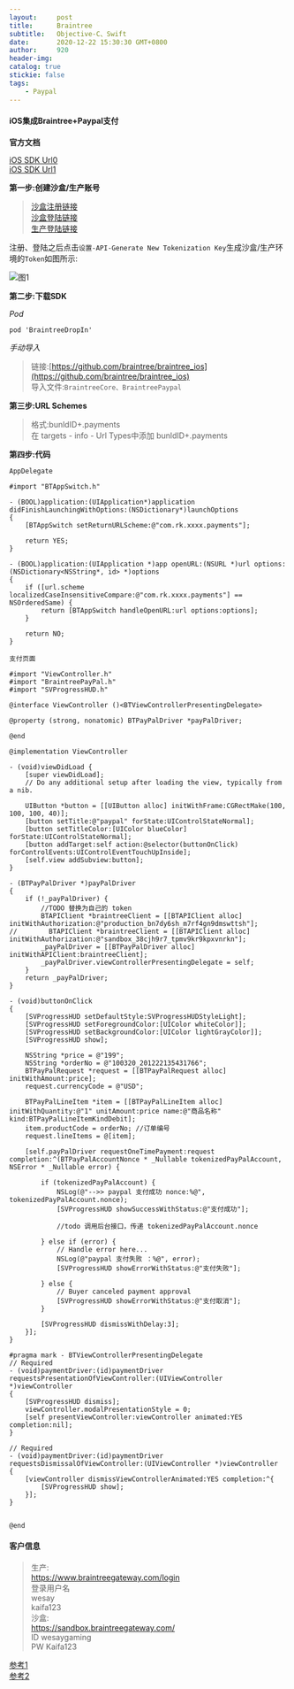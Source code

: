 ```yaml
---
layout:     post
title:      Braintree
subtitle:  	Objective-C、Swift
date:       2020-12-22 15:30:30 GMT+0800
author:     920
header-img: 
catalog: true
stickie: false
tags:
    - Paypal
---
```


#### iOS集成Braintree+Paypal支付

**官方文档**  

[iOS SDK Url0](https://developers.braintreepayments.com/guides/paypal/client-side/ios/v4)  
[iOS SDK Url1](https://developers.braintreepayments.com/guides/paypal/client-side/ios/v4#setup-for-app-switch)  

**第一步:创建沙盒/生产账号**

>[沙盒注册链接](https://www.braintreepayments.com/sandbox)  
[沙盒登陆链接](https://sandbox.braintreegateway.com/)  
[生产登陆链接](https://www.braintreegateway.com/login)

注册、登陆之后点击`设置-API-Generate New Tokenization Key`生成沙盒/生产环境的`Token`如图所示:

![图1](/img/20201222/1.png)

**第二步:下载SDK**  

*Pod*
```
pod 'BraintreeDropIn'
```

*手动导入*
>链接:[https://github.com/braintree/braintree_ios](https://github.com/braintree/braintree_ios)  
导入文件:`BraintreeCore、BraintreePaypal`

**第三步:URL Schemes**  
>格式:bunldID+.payments  
在 targets - info - Url Types中添加 bunldID+.payments  

**第四步:代码**

`AppDelegate`
```
#import "BTAppSwitch.h"

- (BOOL)application:(UIApplication*)application didFinishLaunchingWithOptions:(NSDictionary*)launchOptions
{
    [BTAppSwitch setReturnURLScheme:@"com.rk.xxxx.payments"];
    
    return YES;
} 

- (BOOL)application:(UIApplication *)app openURL:(NSURL *)url options:(NSDictionary<NSString*, id> *)options
{
    if ([url.scheme localizedCaseInsensitiveCompare:@"com.rk.xxxx.payments"] == NSOrderedSame) {
        return [BTAppSwitch handleOpenURL:url options:options];
    }
    
    return NO;
}
```
`支付页面`
```
#import "ViewController.h"
#import "BraintreePayPal.h"
#import "SVProgressHUD.h"

@interface ViewController ()<BTViewControllerPresentingDelegate>

@property (strong, nonatomic) BTPayPalDriver *payPalDriver;

@end

@implementation ViewController

- (void)viewDidLoad {
    [super viewDidLoad];
    // Do any additional setup after loading the view, typically from a nib.
    
    UIButton *button = [[UIButton alloc] initWithFrame:CGRectMake(100, 100, 100, 40)];
    [button setTitle:@"paypal" forState:UIControlStateNormal];
    [button setTitleColor:[UIColor blueColor] forState:UIControlStateNormal];
    [button addTarget:self action:@selector(buttonOnClick) forControlEvents:UIControlEventTouchUpInside];
    [self.view addSubview:button];
}

- (BTPayPalDriver *)payPalDriver
{
    if (!_payPalDriver) {
        //TODO 替换为自己的 token
        BTAPIClient *braintreeClient = [[BTAPIClient alloc] initWithAuthorization:@"production_bn7dy6sh_m7rf4gn9dmswttsh"];
//        BTAPIClient *braintreeClient = [[BTAPIClient alloc] initWithAuthorization:@"sandbox_38cjh9r7_tpmv9kr9kpxvnrkn"];
        _payPalDriver = [[BTPayPalDriver alloc] initWithAPIClient:braintreeClient];
        _payPalDriver.viewControllerPresentingDelegate = self;
    }
    return _payPalDriver;
}

- (void)buttonOnClick
{
    [SVProgressHUD setDefaultStyle:SVProgressHUDStyleLight];
    [SVProgressHUD setForegroundColor:[UIColor whiteColor]];
    [SVProgressHUD setBackgroundColor:[UIColor lightGrayColor]];
    [SVProgressHUD show];
    
    NSString *price = @"199";
    NSString *orderNo = @"100320_201222135431766";
    BTPayPalRequest *request = [[BTPayPalRequest alloc] initWithAmount:price];
    request.currencyCode = @"USD";
    
    BTPayPalLineItem *item = [[BTPayPalLineItem alloc] initWithQuantity:@"1" unitAmount:price name:@"商品名称" kind:BTPayPalLineItemKindDebit];
    item.productCode = orderNo; //订单编号
    request.lineItems = @[item];

    [self.payPalDriver requestOneTimePayment:request completion:^(BTPayPalAccountNonce * _Nullable tokenizedPayPalAccount, NSError * _Nullable error) {
          
        if (tokenizedPayPalAccount) {
            NSLog(@"-->> paypal 支付成功 nonce:%@", tokenizedPayPalAccount.nonce);
            [SVProgressHUD showSuccessWithStatus:@"支付成功"];
            
            //todo 调用后台接口，传递 tokenizedPayPalAccount.nonce
            
        } else if (error) {
            // Handle error here...
            NSLog(@"paypal 支付失败 ：%@", error);
            [SVProgressHUD showErrorWithStatus:@"支付失败"];
            
        } else {
            // Buyer canceled payment approval
            [SVProgressHUD showErrorWithStatus:@"支付取消"];
        }
        
        [SVProgressHUD dismissWithDelay:3];
    }];
}

#pragma mark - BTViewControllerPresentingDelegate
// Required
- (void)paymentDriver:(id)paymentDriver requestsPresentationOfViewController:(UIViewController *)viewController
{
    [SVProgressHUD dismiss];
    viewController.modalPresentationStyle = 0;
    [self presentViewController:viewController animated:YES completion:nil];
}

// Required
- (void)paymentDriver:(id)paymentDriver requestsDismissalOfViewController:(UIViewController *)viewController
{
    [viewController dismissViewControllerAnimated:YES completion:^{
        [SVProgressHUD show];
    }];
}


@end
```

#### 客户信息

>生产:  
https://www.braintreegateway.com/login  
登录用户名  
wesay  
kaifa123  
沙盒:  
https://sandbox.braintreegateway.com/  
ID wesaygaming  
PW Kaifa123  

[参考1](https://www.jianshu.com/p/1a59e0a0ed28)  
[参考2](https://github.com/hw20101101/TestBraintree)

























